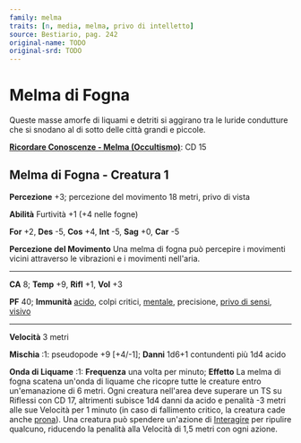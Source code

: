 ```yaml
---
family: melma
traits: [n, media, melma, privo di intelletto]
source: Bestiario, pag. 242
original-name: TODO
original-srd: TODO
---
```


# Melma di Fogna

Queste masse amorfe di liquami e detriti si aggirano tra le luride condutture
che si snodano al di sotto delle città grandi e piccole.

**[Ricordare Conoscenze - Melma (Occultismo)](/azioni/abilita/ricordare-conoscenze)**:
CD 15

## Melma di Fogna - Creatura 1

**Percezione** +3; percezione del movimento 18 metri, privo di vista

**Abilità** Furtività +1 (+4 nelle fogne)

**For** +2, **Des** -5, **Cos** +4, **Int** -5, **Sag** +0, **Car** -5

**Percezione del Movimento** Una melma di fogna può percepire i movimenti vicini
attraverso le vibrazioni e i movimenti nell'aria.

---

**CA** 8; **Temp** +9, **Rifl** +1, **Vol** +3

**PF** 40; **Immunità** [acido](/tratti/acido), colpi critici,
[mentale](/tratti/mentale), precisione,
[privo di sensi](/condizioni/privo-di-sensi), [visivo](/tratti/visivo)

---

**Velocità** 3 metri

**Mischia** :1: pseudopode +9 \[+4/-1]; **Danni** 1d6+1 contundenti più 1d4
acido

**Onda di Liquame** :1: **Frequenza** una volta per minuto; **Effetto** La melma
di fogna scatena un'onda di liquame che ricopre tutte le creature entro
un'emanazione di 6 metri. Ogni creatura nell'area deve superare un TS su
Riflessi con CD 17, altrimenti subisce 1d4 danni da acido e penalità -3 metri
alle sue Velocità per 1 minuto (in caso di fallimento critico, la creatura cade
anche [prona](/condizioni/prono)). Una creatura può spendere un'azione di
[Interagire](/azioni/base/interagire) per ripulire qualcuno, riducendo la
penalità alla Velocità di 1,5 metri con ogni azione.
